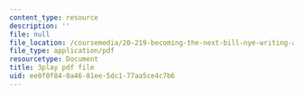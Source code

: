 ```yaml
---
content_type: resource
description: ''
file: null
file_location: /coursemedia/20-219-becoming-the-next-bill-nye-writing-and-hosting-the-educational-show-january-iap-2015/ee0f0f840a4681ee5dc177aa5ce4c7b6_W1TMyIn2SIg.pdf
file_type: application/pdf
resourcetype: Document
title: 3play pdf file
uid: ee0f0f84-0a46-81ee-5dc1-77aa5ce4c7b6
---
```


